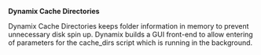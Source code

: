 **Dynamix Cache Directories**

Dynamix Cache Directories keeps folder information in memory to prevent unnecessary disk spin up.
Dynamix builds a GUI front-end to allow entering of parameters for the cache_dirs script which is running in the background.
